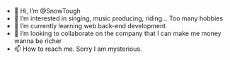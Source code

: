 - 👋 Hi, I’m @SnowTough
- 👀 I’m interested in singing, music producing, riding... Too many hobbies
- 🌱 I’m currently learning web back-end development
- 💞️ I’m looking to collaborate on the company that I can make me money wanna be richer
- 📫 How to reach me. Sorry I am mysterious.

<!---
SnowTough/SnowTough is a ✨ special ✨ repository because its `README.md` (this file) appears on your GitHub profile.
You can click the Preview link to take a look at your changes.
--->
